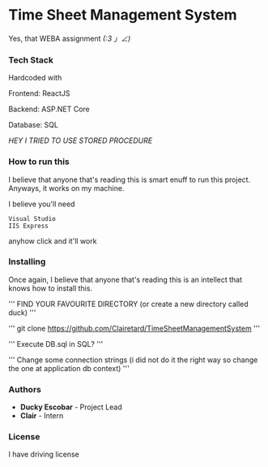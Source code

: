 # Time Sheet Management System

Yes, that WEBA assignment _(:3 」∠)_


### Tech Stack

Hardcoded with

Frontend: ReactJS

Backend: ASP.NET Core

Database: SQL

_HEY I TRIED TO USE STORED PROCEDURE_


### How to run this

I believe that anyone that's reading this is smart enuff to run this project. Anyways, it works on my machine.

I believe you'll need
```
Visual Studio
IIS Express
```
anyhow click and it'll work


### Installing

Once again, I believe that anyone that's reading this is an intellect that knows how to install this.

'''
FIND YOUR FAVOURITE DIRECTORY (or create a new directory called duck)
'''

'''
git clone https://github.com/Clairetard/TimeSheetManagementSystem
'''

'''
Execute DB.sql in SQL?
'''

'''
Change some connection strings (i did not do it the right way so change the one at application db context)
'''


### Authors

* **Ducky Escobar** - Project Lead
* **Clair** - Intern



### License

I have driving license

